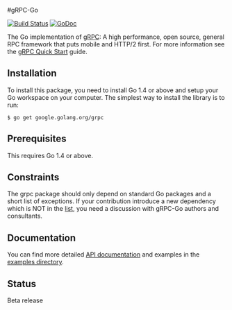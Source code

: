 #gRPC-Go

[![Build Status](https://travis-ci.org/grpc/grpc-go.svg)](https://travis-ci.org/grpc/grpc-go) [![GoDoc](https://godoc.org/google.golang.org/grpc?status.svg)](https://godoc.org/google.golang.org/grpc)

The Go implementation of [gRPC](http://www.grpc.io/): A high performance, open source, general RPC framework that puts mobile and HTTP/2 first. For more information see the [gRPC Quick Start](http://www.grpc.io/docs/) guide.

Installation
------------

To install this package, you need to install Go 1.4 or above and setup your Go workspace on your computer. The simplest way to install the library is to run:

```
$ go get google.golang.org/grpc
```

Prerequisites
-------------

This requires Go 1.4 or above.

Constraints
-----------
The grpc package should only depend on standard Go packages and a short list of exceptions. If your contribution introduce a new dependency which is NOT in the [list](http://godoc.org/google.golang.org/grpc?imports), you need a discussion with gRPC-Go authors and consultants.

Documentation
-------------
You can find more detailed [API documentation](https://godoc.org/google.golang.org/grpc) and examples in the [examples directory](examples/).

Status
------
Beta release

